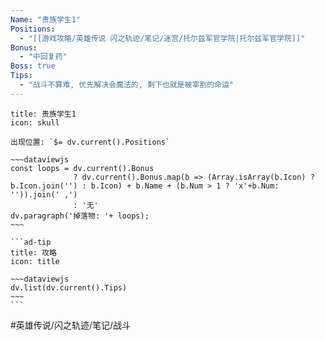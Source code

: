 ```yaml
---
Name: "贵族学生1"
Positions:
  - "[[游戏攻略/英雄传说 闪之轨迹/笔记/迷宫/托尔兹军官学院|托尔兹军官学院]]"
Bonus:
  - "中回复药"
Boss: true
Tips:
  - "战斗不算难, 优先解决会魔法的, 剩下也就是被宰割的命运"
---
```

````ad-danger
title: 贵族学生1
icon: skull

出现位置: `$= dv.current().Positions`

~~~dataviewjs
const loops = dv.current().Bonus 
              ? dv.current().Bonus.map(b => (Array.isArray(b.Icon) ? b.Icon.join('') : b.Icon) + b.Name + (b.Num > 1 ? 'x'+b.Num: '')).join(' ,') 
              : '无'
dv.paragraph('掉落物: '+ loops);
~~~

```ad-tip
title: 攻略
icon: title

~~~dataviewjs
dv.list(dv.current().Tips)
~~~
```
````

#英雄传说/闪之轨迹/笔记/战斗